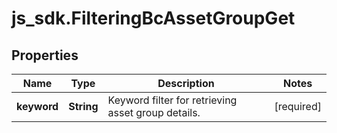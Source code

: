 # js_sdk.FilteringBcAssetGroupGet

## Properties
Name | Type | Description | Notes
------------ | ------------- | ------------- | -------------
**keyword** | **String** | Keyword filter for retrieving asset group details. | [required] 

